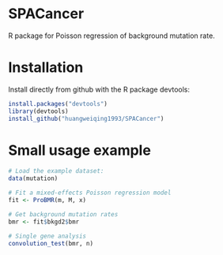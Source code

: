 # SPACancer
R package for Poisson regression of background mutation rate.

# Installation
Install directly from github with the R package devtools:
```r
install.packages("devtools")
library(devtools)
install_github("huangweiqing1993/SPACancer")
```

# Small usage example
```r
# Load the example dataset:
data(mutation)

# Fit a mixed-effects Poisson regression model
fit <- ProBMR(m, M, x)

# Get background mutation rates
bmr <- fit$bkgd2$bmr

# Single gene analysis
convolution_test(bmr, n)
```
